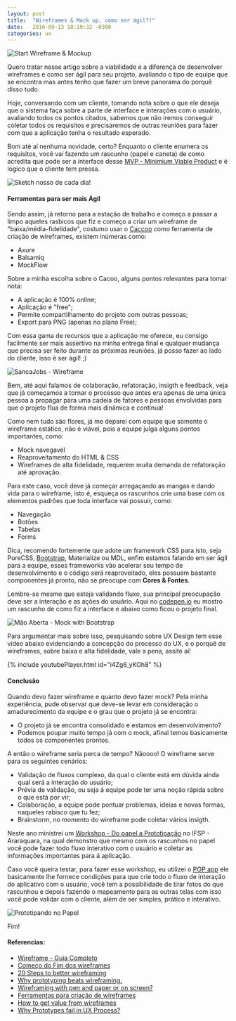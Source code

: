 ```yaml
---
layout: post
title:  "Wireframes & Mock up, como ser ágil?!"
date:   2016-09-13 18:10:32 -0300
categories: ux
---
```


![Start Wireframe & Mockup](https://d262ilb51hltx0.cloudfront.net/max/800/1*XOPA8mvLJbtVmO4JgVNLJQ.png)

Quero tratar nesse artigo sobre a viabilidade e a diferença de desenvolver wireframes e como ser ágil para seu projeto, avaliando o tipo de equipe que se encontra mas antes tenho que fazer um breve panorama do porquê disso tudo.

Hoje, conversando com um cliente, tomando nota sobre o que ele deseja que o sistema faça sobre a parte de interface e interações com o usuário, avaliando todos os pontos citados, sabemos que não iremos conseguir coletar todos os requisitos e precisaremos de outras reuniões para fazer com que a aplicação tenha o resultado esperado.

Bom até aí nenhuma novidade, certo? Enquanto o cliente enumera os requisitos, você vaí fazendo um rascunho (papel e caneta) de como acredita que pode ser a interface desse [MVP -  Minimium Viable Product](https://endeavor.org.br/mvp/) e é lógico que o cliente tem pressa.

![Sketch nosso de cada dia!](https://fbcdn-sphotos-e-a.akamaihd.net/hphotos-ak-xlf1/v/t1.0-9/13428421_1198542513503633_4984712604594933393_n.jpg?oh=ce8560e7094eecd5173c5a9e9f47b81d&oe=58774A73&__gda__=1480413160_2725adb6bc0a8c2eddb594580f8340a8)

#### Ferramentas para ser mais Ágil

Sendo assim, já retorno para a estação de trabalho e começo a passar a limpo aqueles rasbicos que fiz e começo a criar um wireframe de "baixa/média-fidelidade", costumo usar o [Caccoo](http://cacoo.com/) como ferramenta de criação de wireframes, existem inúmeras como:

- Axure
- Balsamiq
- MockFlow

 Sobre a minha escolha sobre o Cacoo, alguns pontos relevantes para tomar nota:
 
  - A aplicação é 100% online;
  - Aplicação é "free";
  - Permite compartilhamento do projeto com outras pessoas;
  - Export para PNG (apenas no plano Free);

Com essa gama de recursos que a aplicação me oferece, eu consigo facilmente ser mais assertivo na minha entrega final e qualquer mudança que precisa ser feito durante as próximas reuniões, já posso fazer ao lado do cliente, isso é ser ágil! ;) 

![SancaJobs - Wireframe](https://mir-s3-cdn-cf.behance.net/project_modules/max_1200/e0716442844167.57d99f62c243b.png)

Bem, até aqui falamos de colaboração, refatoração, insigth e feedback, veja que já começamos a tornar o processo que antes era apenas de uma única pessoa a propagar para uma cadeia de fatores e pessoas envolvidas para que o projeto flua de forma mais dinâmica e contínua!

Como nem tudo são flores, já me deparei com equipe que somente o wireframe estático, não é viável, pois a equipe julga alguns pontos importantes, como: 

- Mock navegavél
- Reaproveitamento do HTML & CSS
- Wireframes de alta fidelidade, requerem muita demanda de refatoração até aprovação.

Para este caso, você deve já começar arregaçando as mangas e dando vida para o wireframe, isto é, esqueça os rascunhos crie uma base com os elementos padrões que toda interface vai possuir, como:
 
 - Navegação
 - Botões
 - Tabelas
 - Forms


Dica, recomendo fortemente que adote um framework CSS para isto, seja PureCSS, [Bootstrap](https://www.getbootstrap.com), Materialize ou MDL, enfim estamos falando em ser ágil para a equipe, esses frameworks vão acelerar seu tempo de desenvolvimento e o código será reaproveitado, eles possuem bastante componentes já pronto, não se preocupe com **Cores & Fontes**.

Lembre-se mesmo que esteja validando fluxo, sua principal preocupação deve ser a interação e as ações do usuário. Aqui no [codepen.io](http://codepen.io/cristofersousa/pen/PzBKqJ) eu mostro um rascunho de como fiz a interface e abaixo como ficou o projeto final.

![Mão Aberta - Mock with Bootstrap](https://mir-s3-cdn-cf.behance.net/project_modules/max_1200/7b0e7942844021.57d99e53390d3.jpg)


Para argumentar mais sobre isso, pesquisando sobre UX Design tem esse video  abaixo evidenciando a concepção do processo do UX, e o porquê de wireframes, sobre baixa e alta fidelidade, vale a pena, assite aí!

{% include youtubePlayer.html id="i4Zg6_yKOh8" %}


#### Conclusão

Quando devo fazer wireframe e quanto devo fazer mock? Pela minha experiência, pude observar que deve-se levar em consideração o amadurecimento da equipe e o grau que o projeto já se encontra:

- O projeto já se encontra consolidado e estamos em desenvolvimento? 
- Podemos poupar muito tempo já com o mock, afinal temos basicamente todos os componentes prontos.
 
A então o wireframe seria perca de tempo? Nãoooo! O wireframe serve para os seguintes cenários:

- Validação de fluxos complexo, da qual o cliente está em dúvida ainda qual será a interação do usuário;
- Prévia de validação, ou seja á equipe pode ter uma noção rápida sobre o que está por vir;
- Colaboração, a equipe pode pontuar problemas, ideias e novas formas, naqueles rabisco que tu fez;
- Brainstorm, no momento do wireframe pode coletar vários insigth.

Neste ano ministrei um [Workshop - Do papel a Prototipação](https://speakerdeck.com/cristofersousa/do-papel-a-prototipacao-mobile) no IFSP - Araraquara, na qual demonstro que mesmo com os rascunhos no papel você pode fazer todo fluxo interativo com o usuário e coletar as informações importantes para á aplicação.

Caso você queira testar, para fazer esse workshop, eu utilizei o [POP app](https://popapp.in/) ele basicamente lhe fornece condições para que crie todo o fluxo de interação do aplicativo com o usuário, você tem a possibilidade de tirar fotos do que rascunhou e depois fazendo o mapeamento para as outras telas com isso você pode validar com o cliente, além de ser simples, prático e interativo.

![Prototipando no Papel](https://scontent-gru2-1.xx.fbcdn.net/v/t1.0-9/13103350_1170161953008356_6104476782672874433_n.jpg?oh=2b1ef22df0da1e6c012d749eacf27b00&oe=583FBA22)

Fim!



#### Referencias:
- [Wireframe -  Guia Completo](http://desenvolvimentoparaweb.com/ux/wireframe-web-guia-completo/)
- [Começo do Fim dos wireframes](http://arquiteturadeinformacao.com/user-experience/o-comeco-do-fim-dos-wireframes/)
- [20 Steps to better wireframing ](http://blog.teamtreehouse.com/20-steps-to-better-wireframing)
- [Why prototyping beats wireframing.](https://the-pastry-box-project.net/leisa-reichelt/2012-october-23)
- [Wireframing with pen and paper or on screen?](http://www.sarahevansdesign.co.uk/blog/2016-07-13-wireframing-with-pen-and-paper-or-on-screen)
- [Ferramentas para criação de wireframes](http://desenvolvimentoparaweb.com/ux/ferramentas-criacao-wireframes/)
- [How to get value from wireframes](https://medium.com/@dustin/how-to-get-value-from-wireframes-f40c2cf27960#.bqfelvbp2)
- [Why Prototypes fail in UX Process?](http://www.uxness.in/2015/09/why-prototypes-fail-in-ux-process.html)



